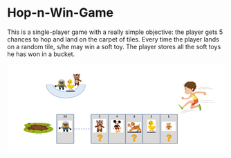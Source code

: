 # Hop-n-Win-Game
This is a single-player game with a really simple objective: the player gets 5 chances to hop and land on the carpet of tiles. Every time the player lands on a random tile, s/he may win a soft toy. The player stores all the soft toys he has won in a bucket.


![Screen](https://github.com/ritikanagar09/Hop-n-Win-Game/blob/master/Screenshot%202022-12-27%20230548.png)
